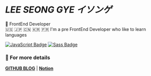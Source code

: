 # *LEE SEONG GYE* *イソンゲ*
🥷 FrontEnd Developer  
🇺🇸 🇯🇵 🇨🇳 🇰🇷 🇫🇷 I'm a pre FrontEnd Developer who like to learn languages

[![JavaScript Badge](https://img.shields.io/badge/JavaScript-F7DF1E?style=flat-square&logo=JavaScript&logoColor=white)](https://javascript.info/)
[![Sass Badge](https://img.shields.io/badge/Sass-CC6699?style=flat-square&logo=Sass&logoColor=white)](https://sass-lang.com/)

### 💫 For more details 
**[GITHUB BLOG](https://topgun0415.github.io)** | **[Notion](https://www.notion.so/Philipuuu-f0fc95d626f84e7b8f9538e7a665c3da)**
